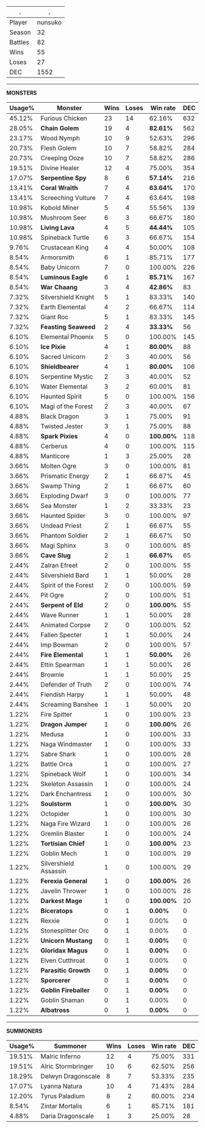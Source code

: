 .|.
|-|-
Player|nunsuko
Season|32
Battles|82
Wins|55
Loses|27
DEC|1552

---
**MONSTERS**

Usage%|Monster|Wins|Loses|Win rate|DEC|
-|-|-|-|-|-|
45.12%|Furious Chicken|23|14|62.16%|632|
28.05%|**Chain Golem**|19|4|**82.61%**|562|
23.17%|Wood Nymph|10|9|52.63%|296|
20.73%|Flesh Golem|10|7|58.82%|284|
20.73%|Creeping Ooze|10|7|58.82%|286|
19.51%|Divine Healer|12|4|75.00%|354|
17.07%|**Serpentine Spy**|8|6|**57.14%**|216|
13.41%|**Coral Wraith**|7|4|**63.64%**|170|
13.41%|Screeching Vulture|7|4|63.64%|198|
10.98%|Kobold Miner|5|4|55.56%|139|
10.98%|Mushroom Seer|6|3|66.67%|180|
10.98%|**Living Lava**|4|5|**44.44%**|105|
10.98%|Spineback Turtle|6|3|66.67%|154|
9.76%|Crustacean King|4|4|50.00%|108|
8.54%|Armorsmith|6|1|85.71%|177|
8.54%|Baby Unicorn|7|0|100.00%|226|
8.54%|**Luminous Eagle**|6|1|**85.71%**|167|
8.54%|**War Chaang**|3|4|**42.86%**|83|
7.32%|Silvershield Knight|5|1|83.33%|140|
7.32%|Earth Elemental|4|2|66.67%|114|
7.32%|Giant Roc|5|1|83.33%|145|
7.32%|**Feasting Seaweed**|2|4|**33.33%**|56|
6.10%|Elemental Phoenix|5|0|100.00%|145|
6.10%|**Ice Pixie**|4|1|**80.00%**|88|
6.10%|Sacred Unicorn|2|3|40.00%|56|
6.10%|**Shieldbearer**|4|1|**80.00%**|106|
6.10%|Serpentine Mystic|2|3|40.00%|52|
6.10%|Water Elemental|3|2|60.00%|81|
6.10%|Haunted Spirit|5|0|100.00%|156|
6.10%|Magi of the Forest|2|3|40.00%|67|
4.88%|Black Dragon|3|1|75.00%|91|
4.88%|Twisted Jester|3|1|75.00%|88|
4.88%|**Spark Pixies**|4|0|**100.00%**|118|
4.88%|Cerberus|4|0|100.00%|115|
4.88%|Manticore|1|3|25.00%|28|
3.66%|Molten Ogre|3|0|100.00%|81|
3.66%|Prismatic Energy|2|1|66.67%|45|
3.66%|Swamp Thing|2|1|66.67%|60|
3.66%|Exploding Dwarf|3|0|100.00%|77|
3.66%|Sea Monster|1|2|33.33%|23|
3.66%|Haunted Spider|3|0|100.00%|97|
3.66%|Undead Priest|2|1|66.67%|55|
3.66%|Phantom Soldier|2|1|66.67%|50|
3.66%|Magi Sphinx|3|0|100.00%|85|
3.66%|**Cave Slug**|2|1|**66.67%**|65|
2.44%|Zalran Efreet|2|0|100.00%|55|
2.44%|Silvershield Bard|1|1|50.00%|28|
2.44%|Spirit of the Forest|2|0|100.00%|59|
2.44%|Pit Ogre|2|0|100.00%|51|
2.44%|**Serpent of Eld**|2|0|**100.00%**|55|
2.44%|Wave Runner|1|1|50.00%|28|
2.44%|Animated Corpse|2|0|100.00%|52|
2.44%|Fallen Specter|1|1|50.00%|24|
2.44%|Imp Bowman|2|0|100.00%|57|
2.44%|**Fire Elemental**|1|1|**50.00%**|26|
2.44%|Ettin Spearman|1|1|50.00%|26|
2.44%|Brownie|1|1|50.00%|25|
2.44%|Defender of Truth|2|0|100.00%|74|
2.44%|Fiendish Harpy|1|1|50.00%|48|
2.44%|Screaming Banshee|1|1|50.00%|20|
1.22%|Fire Spitter|1|0|100.00%|23|
1.22%|**Dragon Jumper**|1|0|**100.00%**|26|
1.22%|Medusa|1|0|100.00%|33|
1.22%|Naga Windmaster|1|0|100.00%|33|
1.22%|Sabre Shark|1|0|100.00%|28|
1.22%|Battle Orca|1|0|100.00%|27|
1.22%|Spineback Wolf|1|0|100.00%|34|
1.22%|Skeleton Assassin|1|0|100.00%|24|
1.22%|Dark Enchantress|1|0|100.00%|30|
1.22%|**Soulstorm**|1|0|**100.00%**|30|
1.22%|Octopider|1|0|100.00%|30|
1.22%|Naga Fire Wizard|1|0|100.00%|26|
1.22%|Gremlin Blaster|1|0|100.00%|24|
1.22%|**Tortisian Chief**|1|0|**100.00%**|23|
1.22%|Goblin Mech|1|0|100.00%|29|
1.22%|Silvershield Assassin|1|0|100.00%|29|
1.22%|**Ferexia General**|1|0|**100.00%**|26|
1.22%|Javelin Thrower|1|0|100.00%|26|
1.22%|**Darkest Mage**|1|0|**100.00%**|20|
1.22%|**Biceratops**|0|1|**0.00%**|0|
1.22%|Rexxie|0|1|0.00%|0|
1.22%|Stonesplitter Orc|0|1|0.00%|0|
1.22%|**Unicorn Mustang**|0|1|**0.00%**|0|
1.22%|**Gloridax Magus**|0|1|**0.00%**|0|
1.22%|Elven Cutthroat|0|1|0.00%|0|
1.22%|**Parasitic Growth**|0|1|**0.00%**|0|
1.22%|**Sporcerer**|0|1|**0.00%**|0|
1.22%|**Goblin Fireballer**|0|1|**0.00%**|0|
1.22%|Goblin Shaman|0|1|0.00%|0|
1.22%|**Albatross**|0|1|**0.00%**|0|

---
**SUMMONERS**

Usage%|Summoner|Wins|Loses|Win rate|DEC|
-|-|-|-|-|-|
19.51%|Malric Inferno|12|4|75.00%|331|
19.51%|Alric Stormbringer|10|6|62.50%|256|
18.29%|Delwyn Dragonscale|8|7|53.33%|235|
17.07%|Lyanna Natura|10|4|71.43%|284|
12.20%|Tyrus Paladium|8|2|80.00%|234|
8.54%|Zintar Mortalis|6|1|85.71%|181|
4.88%|Daria Dragonscale|1|3|25.00%|28|
